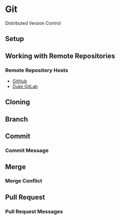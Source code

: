 # Git

Distributed Version Control

## Setup

## Working with Remote Repositories

### Remote Repository Hosts

- [GitHub](https://github.com/)
- [Duke GitLab](https://gitlab.oit.duke.edu/)


## Cloning

## Branch

## Commit

### Commit Message

## Merge

### Merge Conflict

## Pull Request

### Pull Request Messages
